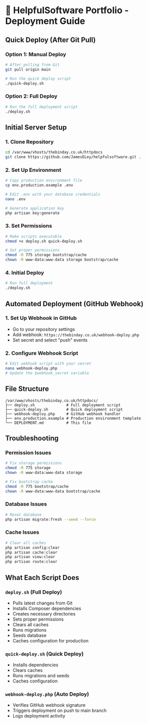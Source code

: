 # 🚀 HelpfulSoftware Portfolio - Deployment Guide

## Quick Deploy (After Git Pull)

### Option 1: Manual Deploy
```bash
# After pulling from Git
git pull origin main

# Run the quick deploy script
./quick-deploy.sh
```

### Option 2: Full Deploy
```bash
# Run the full deployment script
./deploy.sh
```

## Initial Server Setup

### 1. Clone Repository
```bash
cd /var/www/vhosts/thebinday.co.uk/httpdocs
git clone https://github.com/JamesELey/helpfulsoftware.git .
```

### 2. Set Up Environment
```bash
# Copy production environment file
cp env.production.example .env

# Edit .env with your database credentials
nano .env

# Generate application key
php artisan key:generate
```

### 3. Set Permissions
```bash
# Make scripts executable
chmod +x deploy.sh quick-deploy.sh

# Set proper permissions
chmod -R 775 storage bootstrap/cache
chown -R www-data:www-data storage bootstrap/cache
```

### 4. Initial Deploy
```bash
# Run full deployment
./deploy.sh
```

## Automated Deployment (GitHub Webhook)

### 1. Set Up Webhook in GitHub
- Go to your repository settings
- Add webhook: `https://thebinday.co.uk/webhook-deploy.php`
- Set secret and select "push" events

### 2. Configure Webhook Script
```bash
# Edit webhook script with your secret
nano webhook-deploy.php
# Update the $webhook_secret variable
```

## File Structure
```
/var/www/vhosts/thebinday.co.uk/httpdocs/
├── deploy.sh              # Full deployment script
├── quick-deploy.sh        # Quick deployment script
├── webhook-deploy.php     # GitHub webhook handler
├── env.production.example # Production environment template
└── DEPLOYMENT.md          # This file
```

## Troubleshooting

### Permission Issues
```bash
# Fix storage permissions
chmod -R 775 storage
chown -R www-data:www-data storage

# Fix bootstrap cache
chmod -R 775 bootstrap/cache
chown -R www-data:www-data bootstrap/cache
```

### Database Issues
```bash
# Reset database
php artisan migrate:fresh --seed --force
```

### Cache Issues
```bash
# Clear all caches
php artisan config:clear
php artisan cache:clear
php artisan view:clear
php artisan route:clear
```

## What Each Script Does

### `deploy.sh` (Full Deploy)
- Pulls latest changes from Git
- Installs Composer dependencies
- Creates necessary directories
- Sets proper permissions
- Clears all caches
- Runs migrations
- Seeds database
- Caches configuration for production

### `quick-deploy.sh` (Quick Deploy)
- Installs dependencies
- Clears caches
- Runs migrations and seeds
- Caches configuration

### `webhook-deploy.php` (Auto Deploy)
- Verifies GitHub webhook signature
- Triggers deployment on push to main branch
- Logs deployment activity
